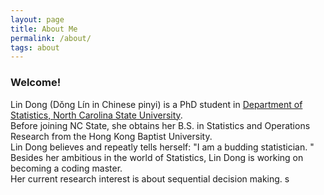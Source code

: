 ```yaml
---
layout: page
title: About Me
permalink: /about/
tags: about
---
```

### Welcome!
Lin Dong (Dǒng Lín in Chinese pinyi) is a PhD student in [Department of Statistics, North Carolina State University](http://www.stat.ncsu.edu).  
Before joining NC State, she obtains her B.S. in Statistics and Operations Research from the Hong Kong Baptist University.  
Lin Dong believes and repeatly tells herself: "I am a budding statistician. " 
Besides her ambitious in the world of Statistics, Lin Dong is working on becoming a coding master.  
Her current research interest is about sequential decision making.  s 
